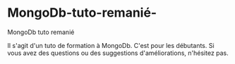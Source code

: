 # MongoDb-tuto-remanié-
MongoDb tuto remanié 

Il s'agit d'un tuto de formation à MongoDb.
C'est pour les débutants. 
Si vous avez des questions ou des suggestions d'améliorations, n'hésitez pas. 

